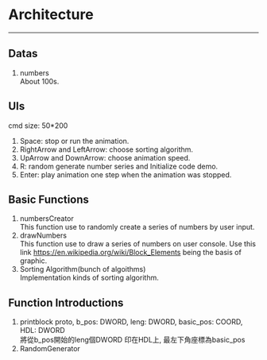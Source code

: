 # Architecture
---
## Datas
1. numbers  
About 100s.  
## UIs  
cmd size: 50*200
1. Space: stop or run the animation.
2. RightArrow and LeftArrow: choose sorting algorithm.
3. UpArrow and DownArrow: choose animation speed.
4. R: random generate number series and Initialize code demo.
5. Enter: play animation one step when the animation was stopped.
## Basic Functions
1. numbersCreator  
This function use to randomly create a series of numbers by user input.  
2. drawNumbers  
This function use to draw a series of numbers on user console.
Use this link https://en.wikipedia.org/wiki/Block_Elements being the basis of graphic. 
3. Sorting Algorithm(bunch of algoithms)  
Implementation kinds of sorting algorithm.

## Function Introductions
1. printblock proto, b_pos: DWORD, leng: DWORD, basic_pos: COORD, HDL: DWORD  
 將從b_pos開始的leng個DWORD 印在HDL上, 最左下角座標為basic_pos
2. RandomGenerator  
